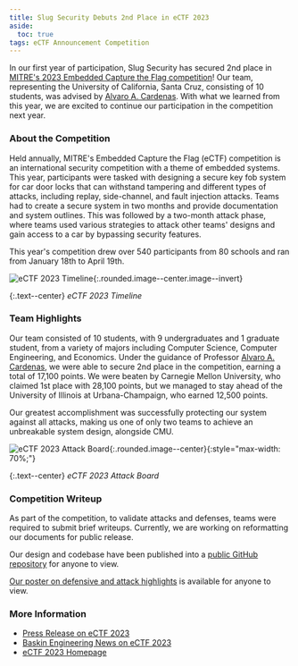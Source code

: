 ```yaml
---
title: Slug Security Debuts 2nd Place in eCTF 2023
aside:
  toc: true
tags: eCTF Announcement Competition
---
```


In our first year of participation, Slug Security has secured 2nd place in [MITRE's 2023 Embedded Capture the Flag competition](https://ectf.mitre.org/)! Our team, representing the University of California, Santa Cruz, consisting of 10 students, was advised by [Alvaro A. Cardenas](https://users.soe.ucsc.edu/~alacarde/). With what we learned from this year, we are excited to continue our participation in the competition next year.

### About the Competition
Held annually, MITRE's Embedded Capture the Flag (eCTF) competition is an international security competition with a theme of embedded systems. This year, participants were tasked with designing a secure key fob system for car door locks that can withstand tampering and different types of attacks, including replay, side-channel, and fault injection attacks. Teams had to create a secure system in two months and provide documentation and system outlines. This was followed by a two-month attack phase, where teams used various strategies to attack other teams' designs and gain access to a car by bypassing security features.

This year's competition drew over 540 participants from 80 schools and ran from January 18th to April 19th.

![eCTF 2023 Timeline](https://lh3.googleusercontent.com/drive-viewer/AFGJ81oJ6hmuxDNPFMSiW4IY4RhHmL7IPOAp5_8qOHgjburd3hOvjyB1M8GxLRKgcMRBKJFaXqKTdbq2vFArJgDXS0TeD9utUQ){:.rounded.image--center.image--invert}

{:.text--center}
*eCTF 2023 Timeline*

### Team Highlights
Our team consisted of 10 students, with 9 undergraduates and 1 graduate student, from a variety of majors including Computer Science, Computer Engineering, and Economics. Under the guidance of Professor [Alvaro A. Cardenas](https://users.soe.ucsc.edu/~alacarde/), we were able to secure 2nd place in the competition, earning a total of 17,100 points. We were beaten by Carnegie Mellon University, who claimed 1st place with 28,100 points, but we managed to stay ahead of the University of Illinois at Urbana-Champaign, who earned 12,500 points.

Our greatest accomplishment was successfully protecting our system against all attacks, making us one of only two teams to achieve an unbreakable system design, alongside CMU.

![eCTF 2023 Attack Board](https://lh3.googleusercontent.com/drive-viewer/AFGJ81rxcn9eCIrkSlXKsWowwRtk3NzrMvIN8UC8uyKR-BcliqL6roaP7pYsaUEnY9MsK-Znq-Jwe0vyrWEUfR4vM-JtcpgIIA){:.rounded.image--center}{:style="max-width: 70%;"}

{:.text--center}
*eCTF 2023 Attack Board*

### Competition Writeup
As part of the competition, to validate attacks and defenses, teams were required to submit brief writeups. Currently, we are working on reformatting our documents for public release.

Our design and codebase have been published into a [public GitHub repository](https://github.com/ucsc-security/ucsc-ectf-2023) for anyone to view.

[Our poster on defensive and attack highlights](https://ectf.mitre.org/wp-content/uploads/2023/04/2023_eCTF_UCSC_Poster.pdf) is available for anyone to view.

### More Information
* [Press Release on eCTF 2023](https://www.businesswire.com/news/home/20230427005925/en/)
* [Baskin Engineering News on eCTF 2023](https://engineering.ucsc.edu/news/baskin-places-second-in-cybersecurity-challenge/)
* [eCTF 2023 Homepage](https://ectf.mitre.org/2023-ectf/)